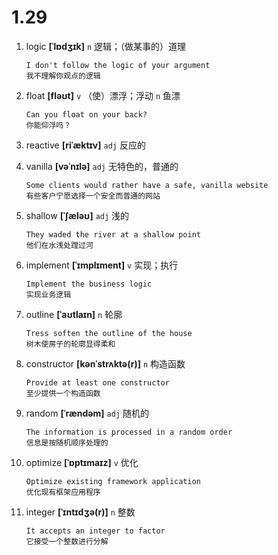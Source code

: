 # 1.29






1. logic **[ˈlɒdʒɪk]** `n` 逻辑；（做某事的）道理
    ```
    I don't follow the logic of your argument
    我不理解你观点的逻辑
    ```

2. float **[fləʊt]** `v` （使）漂浮；浮动 `n` 鱼漂
    ```
    Can you float on your back?
    你能仰浮吗？
    ```

3. reactive **[riˈæktɪv]** `adj` 反应的

4. vanilla **[vəˈnɪlə]** `adj` 无特色的，普通的
    ```
    Some clients would rather have a safe, vanilla website
    有些客户宁愿选择一个安全而普通的网站
    ```

5. shallow **[ˈʃæləʊ]** `adj` 浅的
    ```
    They waded the river at a shallow point
    他们在水浅处蹚过河
    ```

6. implement **[ˈɪmplɪment]** `v` 实现；执行
    ```
    Implement the business logic
    实现业务逻辑
    ```

7. outline **[ˈaʊtlaɪn]** `n` 轮廓
    ```
    Tress soften the outline of the house
    树木使房子的轮廓显得柔和
    ```

8. constructor **[kənˈstrʌktə(r)]** `n` 构造函数
    ```
    Provide at least one constructor
    至少提供一个构造函数
    ```

9. random **[ˈrændəm]** `adj` 随机的
    ```
    The information is processed in a random order
    信息是按随机顺序处理的
    ```

10. optimize **[ˈɒptɪmaɪz]** `v` 优化
    ```
    Optimize existing framework application
    优化现有框架应用程序
    ```

11. integer **[ˈɪntɪdʒə(r)]** `n` 整数
    ```
    It accepts an integer to factor
    它接受一个整数进行分解
    ```
